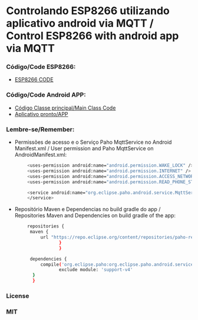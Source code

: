 # Controlando ESP8266 utilizando aplicativo android via MQTT / Control ESP8266 with android app via MQTT

### Código/Code ESP8266:

* [ESP8266 CODE](https://github.com/DrLunatic/ESP8266_MQTT_ANDROIDAPP/blob/master/ESP8266_MQTT.ino)

### Código/Code Android APP:
* [Código Classe principal/Main Class Code](https://github.com/DrLunatic/ESP8266_MQTT_ANDROIDAPP/blob/master/AndroidAppMainClassCODE)
* [Aplicativo pronto/APP](https://github.com/DrLunatic/ESP8266_MQTT_ANDROIDAPP/tree/master/MQTT_AndroidApp)

### Lembre-se/Remember:

- Permissões de acesso e o Serviço Paho MqttService no Android Manifest.xml / User permission and Paho MqttService on AndroidManifest.xml:
```sh
        <uses-permission android:name="android.permission.WAKE_LOCK" />
        <uses-permission android:name="android.permission.INTERNET" />
        <uses-permission android:name="android.permission.ACCESS_NETWORK_STATE" />
        <uses-permission android:name="android.permission.READ_PHONE_STATE" />
```
```sh
        <service android:name="org.eclipse.paho.android.service.MqttService" >
        </service>
```

- Repositório Maven e Dependencias no build gradle do app / Repositories Maven and Dependencies on build gradle of the app:
```sh
        repositories {
         maven {
             url "https://repo.eclipse.org/content/repositories/paho-releases/"
                    }
                    }
```
```sh
         dependencies {
             compile('org.eclipse.paho:org.eclipse.paho.android.service:1.0.2') {
                    exclude module: 'support-v4'
          }
          }
```

### License
### MIT
